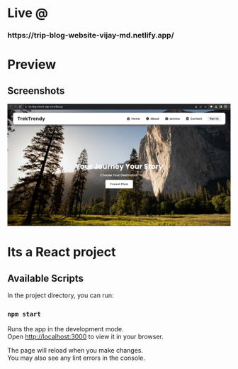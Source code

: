 
<h1>Live @</h1>  <h3>https://trip-blog-website-vijay-md.netlify.app/</h3>

<h1>Preview</h1>

## Screenshots

![login.png](./src/preview.png)

# Its a React project


## Available Scripts

In the project directory, you can run:

### `npm start`

Runs the app in the development mode.\
Open [http://localhost:3000](http://localhost:3000) to view it in your browser.

The page will reload when you make changes.\
You may also see any lint errors in the console.






